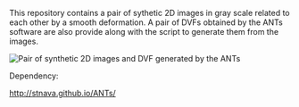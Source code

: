 This repository contains a pair of sythetic 2D images in gray 
scale related to each other by a smooth deformation. A pair of
DVFs obtained by the ANTs software are also provide
along with the script to generate them from the images.

![Pair of synthetic 2D images and DVF generated by the ANTs](link) 

Dependency:

http://stnava.github.io/ANTs/
